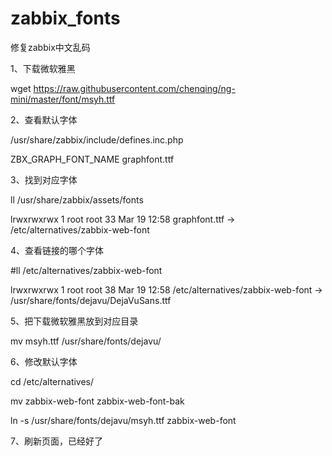 # zabbix_fonts
修复zabbix中文乱码

1、下载微软雅黑

wget https://raw.githubusercontent.com/chenqing/ng-mini/master/font/msyh.ttf

 

2、查看默认字体

/usr/share/zabbix/include/defines.inc.php

ZBX_GRAPH_FONT_NAME graphfont.ttf

3、找到对应字体

ll /usr/share/zabbix/assets/fonts

lrwxrwxrwx 1 root root 33 Mar 19 12:58 graphfont.ttf -> /etc/alternatives/zabbix-web-font

4、查看链接的哪个字体

#ll /etc/alternatives/zabbix-web-font

lrwxrwxrwx 1 root root 38 Mar 19 12:58 /etc/alternatives/zabbix-web-font -> /usr/share/fonts/dejavu/DejaVuSans.ttf

5、把下载微软雅黑放到对应目录

mv msyh.ttf /usr/share/fonts/dejavu/

6、修改默认字体

cd /etc/alternatives/ 

mv zabbix-web-font zabbix-web-font-bak

ln -s /usr/share/fonts/dejavu/msyh.ttf zabbix-web-font

 

7、刷新页面，已经好了
